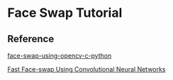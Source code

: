 # Face Swap Tutorial



## Reference
[face-swap-using-opencv-c-python](https://www.learnopencv.com/face-swap-using-opencv-c-python/#download)

[Fast Face-swap Using Convolutional Neural Networks](https://arxiv.org/pdf/1611.09577.pdf)